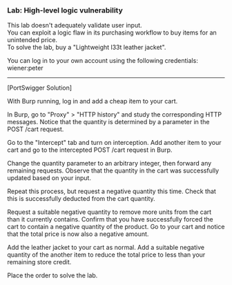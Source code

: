 ### Lab: High-level logic vulnerability

This lab doesn't adequately validate user input.  
You can exploit a logic flaw in its purchasing workflow to buy items for an unintended price.  
To solve the lab, buy a "Lightweight l33t leather jacket".

You can log in to your own account using the following credentials: wiener:peter

______


[PortSwigger Solution]

With Burp running, log in and add a cheap item to your cart.

In Burp, go to "Proxy" > "HTTP history" and study the corresponding HTTP messages. Notice that the quantity is determined by a parameter in the POST /cart request.

Go to the "Intercept" tab and turn on interception. Add another item to your cart and go to the intercepted POST /cart request in Burp.

Change the quantity parameter to an arbitrary integer, then forward any remaining requests. Observe that the quantity in the cart was successfully updated based on your input.

Repeat this process, but request a negative quantity this time. Check that this is successfully deducted from the cart quantity.

Request a suitable negative quantity to remove more units from the cart than it currently contains.  Confirm that you have successfully forced the cart to contain a negative quantity of the product. Go to your cart and notice that the total price is now also a negative amount.

Add the leather jacket to your cart as normal.  Add a suitable negative quantity of the another item to reduce the total price to less than your remaining store credit.

Place the order to solve the lab.